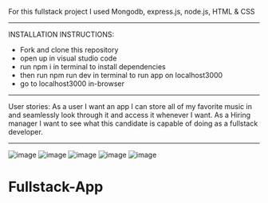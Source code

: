 For this fullstack project I used Mongodb, express.js, node.js, HTML & CSS

---------------------------------------------------------------
  INSTALLATION INSTRUCTIONS:
  - Fork and clone this repository
  - open up in visual studio code
  - run npm i in terminal to install dependencies
  - then run npm run dev in terminal to run app on localhost3000
  - go to localhost3000 in-browser
---------------------------------------------------------------
User stories:
As a user I want an app I can store all of my favorite music in and seamlessly look through it and access it whenever I want.
As a Hiring manager I want to see what this candidate is capable of doing as a fullstack developer.

---------------------------------------------------------------
![image](https://user-images.githubusercontent.com/118318419/226689628-85ed3093-9a19-49ff-8d5e-dc6393b04a2e.png)
![image](https://user-images.githubusercontent.com/118318419/226689707-d425fbe0-e126-4003-85d1-322ec7f707f3.png)
![image](https://user-images.githubusercontent.com/118318419/226689768-1d2d2e49-19ce-438b-b7bf-fab7b074175f.png)
![image](https://user-images.githubusercontent.com/118318419/226689828-966c7aae-e9bd-42b4-908f-63529bc80fbf.png)
![image](https://user-images.githubusercontent.com/118318419/226689855-75866eb2-2deb-4d3b-b03a-5941d0ba2f10.png)

# Fullstack-App

